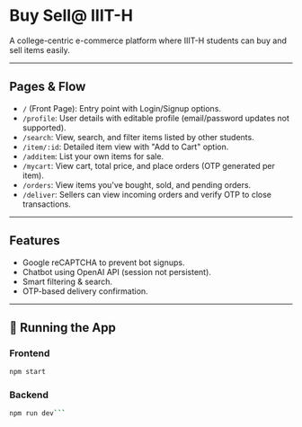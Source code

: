 # Buy Sell@ IIIT-H

A college-centric e-commerce platform where IIIT-H students can buy and sell items easily.

---

## Pages & Flow

- `/` (Front Page): Entry point with Login/Signup options.
- `/profile`: User details with editable profile (email/password updates not supported).
- `/search`: View, search, and filter items listed by other students.
- `/item/:id`: Detailed item view with "Add to Cart" option.
- `/additem`: List your own items for sale.
- `/mycart`: View cart, total price, and place orders (OTP generated per item).
- `/orders`: View items you've bought, sold, and pending orders.
- `/deliver`: Sellers can view incoming orders and verify OTP to close transactions.

---

## Features

- Google reCAPTCHA to prevent bot signups.
- Chatbot using OpenAI API (session not persistent).
- Smart filtering & search.
- OTP-based delivery confirmation.

---

## 🚀 Running the App

### Frontend
```bash
npm start
```
### Backend
```bash
npm run dev```

